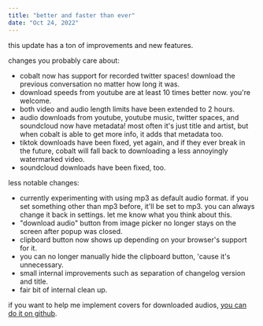 ```yaml
---
title: "better and faster than ever"
date: "Oct 24, 2022"
---
```

this update has a ton of improvements and new features.

changes you probably care about:
- cobalt now has support for recorded twitter spaces! download the previous conversation no matter how long it was.
- download speeds from youtube are at least 10 times better now. you're welcome.
- both video and audio length limits have been extended to 2 hours.
- audio downloads from youtube, youtube music, twitter spaces, and soundcloud now have metadata! most often it's just title and artist, but when cobalt is able to get more info, it adds that metadata too.
- tiktok downloads have been fixed, yet again, and if they ever break in the future, cobalt will fall back to downloading a less annoyingly watermarked video.
- soundcloud downloads have been fixed, too.

less notable changes:
- currently experimenting with using mp3 as default audio format. if you set something other than mp3 before, it'll be set to mp3. you can always change it back in settings. let me know what you think about this.
- "download audio" button from image picker no longer stays on the screen after popup was closed.
- clipboard button now shows up depending on your browser's support for it.
- you can no longer manually hide the clipboard button, 'cause it's unnecessary.
- small internal improvements such as separation of changelog version and title.
- fair bit of internal clean up.

if you want to help me implement covers for downloaded audios, [you can do it on github](https://github.com/imputnet/cobalt).